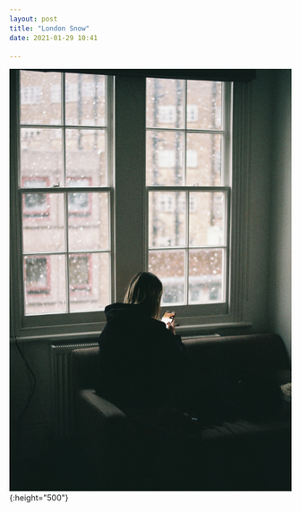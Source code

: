 ```yaml
---
layout: post
title: "London Snow"
date: 2021-01-29 10:41

---
```

![vista](/images/fragments/london-snow.JPG){:height="500"}
